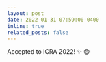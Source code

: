 ```yaml
---
layout: post
date: 2022-01-31 07:59:00-0400
inline: true
related_posts: false
---
```


Accepted to ICRA 2022! :sparkles: :smile:

